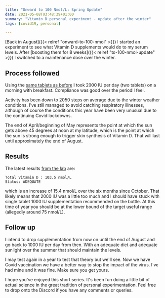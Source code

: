 ```yaml
---
title: "Onward to 100 Nmol/L: Spring Update"
date: 2021-05-08T03:48:39+01:00
summary: "Vitamin D personal experiment - update after the winter"
tags: [covid19, personal]

---
```


[Back in August]({{< relref "onward-to-100-nmol" >}}) I
started an experiment to see what Vitamin D supplements would do
to my serum levels. After [boosting them for 8 weeks]({{< relref
"to-100-nmol-update" >}}) I switched to a maintenance dose over
the winter. 

## Process followed

Using the [same tablets as before][1] I took 2000 IU per day (two tablets)
on a morning with breakfast. Compliance was good over the period I feel.

Activity has been down to 2050 steps on average due to the winter
weather conditions. I've still managed to avoid catching respiratory
illnesses, although of course the conditions this year have been very
unusual due to the continuing Covid lockdowns.

The end of April/beginning of May represents the point at which the sun
gets above 45 degrees at noon at my latitude, which is the point at which
the sun is strong enough to trigger skin synthesis of Vitamin D. That
will last until approximately the end of August.

## Results

The latest results [from the lab](https://www.vitamindtest.org.uk) are:

```
Total Vitamin D : 103.5 nmol/L
Status: ADEQUATE
```

which is an increase of 15.4 nmol/L over the six months since
October. That likely means that 2000 IU was a little too much and I should
have stuck with single tablet 1000 IU supplementation recommended on the
bottle. At this time of year you should be at the lower bound of the
target useful range (allegedly around 75 nmol/L).

## Follow up

I intend to drop supplementation from now on until the end of August and
go back to 1000 IU per day from then. With an adequate diet and adequate
sunlight over the summer that should maintain the levels.

I may test again in a year to test that theory but we'll see. Now we have Covid
vaccination we have a better way to stop the impact of the virus. I've
had mine and it was fine. Make sure you get yours.

I hope you've enjoyed this short series. It's been fun doing a little bit
of actual science in the great tradition of personal experimentation. Feel
free to drop onto the Discord if you have any comments or queries.

[1]: https://www.boots.com/boots-high-strength-vitamin-d-180-tablets-10274992
